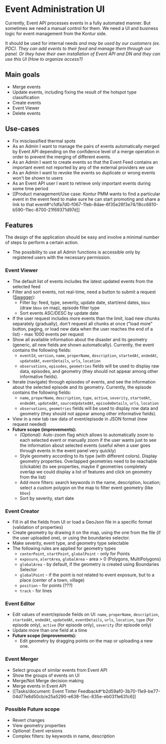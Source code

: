# Event Administration UI

Currently, Event API processes events in a fully automated manner. But sometimes we need a manual control for them. We need a UI and business logic for event management from the Kontur side. 

It should be used for internal needs *and may be used by our customers (ex. PDC). They can add events to their feed and manage them through our panel. Or they have their own installation of Event API and DN and they can use this UI (How to organize access?)*

## Main goals
* Merge events 
* Update events, including fixing the result of the hotspot type classification
* Create events
* Event Viewer
* Delete events

## Use-cases
* Fix misclassified thermal spots 
* As an Admin I want to manage the pairs of events automatically merged by Event API depending on the confidence level of a merge operation in order to prevent the merging of different events. 
* As an Admin I want to create events so that the Event Feed contains an important event not reported by any of the external providers we use
* As an Admin I want to revoke the events so duplicate or wrong events won't be shown to users
* As an Event API user I want to retrieve only important events during some time period
* [[Product management/Use case: Kontur PMM wants to find a particular event in the event feed to make sure he can start promoting and share a link to that event#^c1dfa7d0-f067-11eb-8dae-6f35e26f3e74/18cc6810-b590-11ec-8700-21f69371d97d]] 

## Features

The design of the application should be easy and involve a minimal number of steps to perform a certain action.
* The possibility to use all Admin functions is accessible only by registered users with the necessary permission.

### Event Viewer
* The default list of events includes the latest updated events from the selected feed 
* Filter and sort events, not real-time, need a button to submit a request ([Swagger](https://apps.kontur.io/events/swagger-ui/index.html?configUrl=/events/v3/api-docs/swagger-config#/Events/searchEvents "https://apps.kontur.io/events/swagger-ui/index.html?configUrl=/events/v3/api-docs/swagger-config#/Events/searchEvents")):
  * Filter by: feed, type, severity, update date, start/end dates, `bbox` (draw `bbox` on map), episode filter type
  * Sort events ASC/DESC by update date
* If the user request includes more events than the limit, load new chunks separately (gradually), don't request all chunks at once ("load more" button, paging, or load new data when the user reaches the end of a list) - max 1000 events per request
* Show all available information about the disaster and its geometry (generic, all new fields are shown automatically). Currently, the event contains the following fields: 
  * `eventId`, `version`, `name`, `properName`, `description`, `startedAt`, `endedAt`, `updatedAt`, `eventDetails`, `urls`, `location`
  * `observations`, `episodes`, `geometries` fields will be used to display raw data, episodes, and geometry (they should not appear among other informative fields).
* Iterate (navigate) through episodes of events, and see the information about the selected episode and its geometry. Currently, the episode contains the following fields: 
  * `name`, `properName`, `description`, `type`, `active`, `severity`, `startedAt`, `endedAt`, `updatedAt`, `sourceUpdatedAt`, `episodeDetails`, `urls`, `location`
  * `observations`, `geometries` fields will be used to display row data and geometry (they should not appear among other informative fields).
* View in a new tab raw data of event/episode in JSON format (new request needed)
* **Future scope (improvements):**
  * *(Optional):* Auto-zoom flag which allows to automatically zoom to each selected event or manually zoom if the user wants just to see the information about selected events (useful when a user goes through events in the event panel very quickly)
  * Style geometry according to its type (with different colors). Display geometry properties. Overlapped geometries need to be reachable (clickable) (to see properties, maybe if geometries completely overlap we could display a list of features and click on geometry from the list)
  * Add more filters: search keywords in the name, description, location; select a custom polygon on the map to filter event geometry (like `bbox`)
  * Sort by severity, start date

### Event Creator
* Fill in all the fields from UI or load a GeoJson file in a specific format (validation of properties)
* Create geometry by drawing it on the map, using the one from the file (if the user uploaded one), or using the boundaries selector. 
* Make severity, event type, and geometry type selectable
* The following rules are applied for geometry types
  * `centerPoint`, `startPoint`, `globalPoint` - only for Points
  * `exposure`, `alertArea`, `globalArea` - area > 0 (Polygons, MultiPolygons) 
  * `globalArea` - by default, if the geometry is created using Boundaries Selector
  * `globalPoint` - if the point is not related to event exposure, but to a place (center of a town, village)
  * `position` - for points (???)
  * `track` - for lines

### Event Editor
* Edit values of event/episode fields on UI: `name`, `properName`, `description`, `startedAt`, `endedAt`, `updatedAt`, `eventDetails`, `urls`, `location`, `type` (for episode only), `active` (for episode only), `severity` (for episode only)
* Update more than one field at a time
* **Future scope (improvements):**
  * Edit geometry by dragging points on the map or uploading a new one.

### Event Merger
* Select groups of similar events from Event API
* Show the groups of events on UI
* Merge/Not Merge decision making
* Merge events in Event API
* [[Tasks/document: Event Tinter Feedback#^b2d59af0-3b70-11e9-be77-04d77e8d50cb/e25a5290-e638-11ec-835e-eb0311e631c6]] 

### Possible Future scope
* Revert changes
* View geometry properties
* *Optional:* Event versions
* Complex filters: by keywords in name, description
